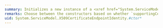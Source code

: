 ```yaml
---
summary: Initializes a new instance of a <xref href="System.ServiceModel.X509CertificateEndpointIdentity"></xref> class.
remarks: Choose between the constructors based on whether `supportingCertificates` are required.
uid: System.ServiceModel.X509CertificateEndpointIdentity.#ctor*
---
```

